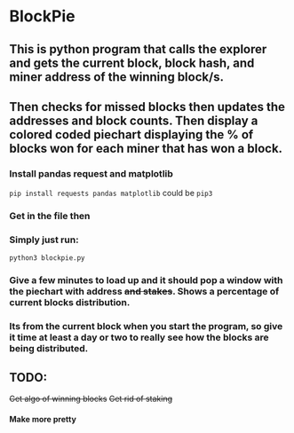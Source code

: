 # BlockPie

## This is python program that calls the explorer and gets the current block, block hash, and miner address of the winning block/s. 
## Then checks for missed blocks then updates the addresses and block counts. Then display a colored coded piechart displaying the % of blocks won for each miner that has won a block. 

### Install pandas request and matplotlib
`pip install requests pandas matplotlib`
could be `pip3`

### Get in the file then
### Simply just run:
`python3 blockpie.py`

### Give a few minutes to load up and it should pop a window with the piechart with address ~~and stakes~~. Shows a percentage of current blocks distribution.
### Its from the current block when you start the program, so give it time at least a day or two to really see how the blocks are being distributed.


## TODO:
~~Get algo of winning blocks~~ 
~~Get rid of staking~~
#### Make more pretty

